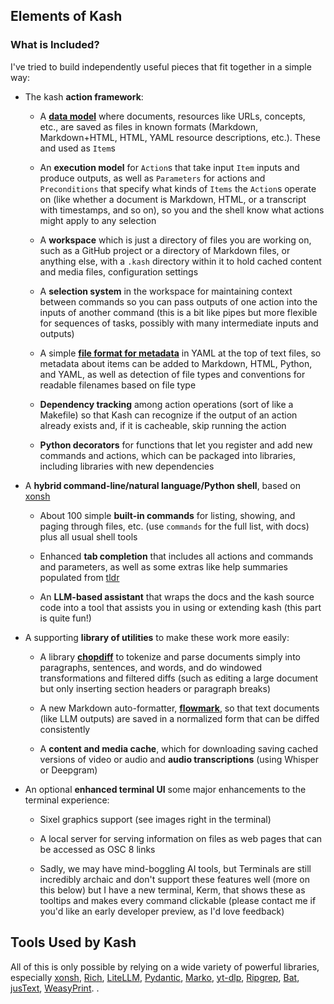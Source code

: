 ## Elements of Kash

### What is Included?

I've tried to build independently useful pieces that fit together in a simple way:

- The kash **action framework**:

  - A [**data model**](https://github.com/jlevy/kash/tree/main/kash/model) where
    documents, resources like URLs, concepts, etc., are saved as files in known formats
    (Markdown, Markdown+HTML, HTML, YAML resource descriptions, etc.). These and used as
    `Item`s

  - An **execution model** for `Action`s that take input `Item` inputs and produce
    outputs, as well as `Parameters` for actions and `Preconditions` that specify what
    kinds of `Items` the `Action`s operate on (like whether a document is Markdown,
    HTML, or a transcript with timestamps, and so on), so you and the shell know what
    actions might apply to any selection

  - A **workspace** which is just a directory of files you are working on, such as a
    GitHub project or a directory of Markdown files, or anything else, with a `.kash`
    directory within it to hold cached content and media files, configuration settings

  - A **selection system** in the workspace for maintaining context between commands so
    you can pass outputs of one action into the inputs of another command (this is a bit
    like pipes but more flexible for sequences of tasks, possibly with many intermediate
    inputs and outputs)

  - A simple [**file format for metadata**](https://github.com/jlevy/frontmatter-format)
    in YAML at the top of text files, so metadata about items can be added to Markdown,
    HTML, Python, and YAML, as well as detection of file types and conventions for
    readable filenames based on file type

  - **Dependency tracking** among action operations (sort of like a Makefile) so that
    Kash can recognize if the output of an action already exists and, if it is
    cacheable, skip running the action

  - **Python decorators** for functions that let you register and add new commands and
    actions, which can be packaged into libraries, including libraries with new
    dependencies

- A **hybrid command-line/natural language/Python shell**, based on
  [xonsh](https://github.com/xonsh/xonsh)

  - About 100 simple **built-in commands** for listing, showing, and paging through
    files, etc. (use `commands` for the full list, with docs) plus all usual shell tools

  - Enhanced **tab completion** that includes all actions and commands and parameters,
    as well as some extras like help summaries populated from
    [tldr](https://github.com/tldr-pages/tldr)

  - An **LLM-based assistant** that wraps the docs and the kash source code into a tool
    that assists you in using or extending kash (this part is quite fun!)

- A supporting **library of utilities** to make these work more easily:

  - A library [**chopdiff**](https://github.com/jlevy/chopdiff) to tokenize and parse
    documents simply into paragraphs, sentences, and words, and do windowed
    transformations and filtered diffs (such as editing a large document but only
    inserting section headers or paragraph breaks)

  - A new Markdown auto-formatter, [**flowmark**](https://github.com/jlevy/flowmark), so
    that text documents (like LLM outputs) are saved in a normalized form that can be
    diffed consistently

  - A **content and media cache**, which for downloading saving cached versions of video
    or audio and **audio transcriptions** (using Whisper or Deepgram)

- An optional **enhanced terminal UI** some major enhancements to the terminal
  experience:

  - Sixel graphics support (see images right in the terminal)

  - A local server for serving information on files as web pages that can be accessed as
    OSC 8 links

  - Sadly, we may have mind-boggling AI tools, but Terminals are still incredibly
    archaic and don't support these features well (more on this below) but I have a new
    terminal, Kerm, that shows these as tooltips and makes every command clickable
    (please contact me if you'd like an early developer preview, as I'd love feedback)

## Tools Used by Kash

All of this is only possible by relying on a wide variety of powerful libraries,
especially [xonsh](https://github.com/xonsh/xonsh),
[Rich](https://github.com/Textualize/rich),
[LiteLLM](https://github.com/BerriAI/litellm),
[Pydantic](https://github.com/pydantic/pydantic),
[Marko](https://github.com/frostming/marko), [yt-dlp](https://github.com/yt-dlp/yt-dlp),
[Ripgrep](https://github.com/BurntSushi/ripgrep), [Bat](https://github.com/sharkdp/bat),
[jusText](https://github.com/miso-belica/jusText),
[WeasyPrint](https://github.com/Kozea/WeasyPrint).
.
